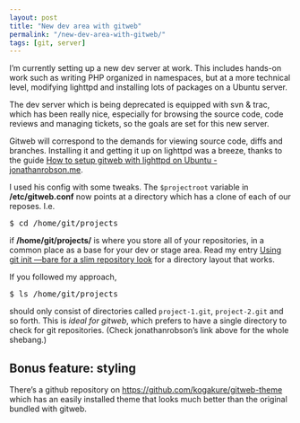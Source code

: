 ```yaml
---
layout: post
title: "New dev area with gitweb"
permalink: "/new-dev-area-with-gitweb/"
tags: [git, server]
---
```


I’m currently setting up a new dev server at work. This includes hands-on work such as writing PHP organized in namespaces, but at a more technical level, modifying lighttpd and installing lots of packages on a Ubuntu server.

The dev server which is being deprecated is equipped with svn &amp; trac, which has been really nice, especially for browsing the source code, code reviews and managing tickets, so the goals are set for this new server.

Gitweb will correspond to the demands for viewing source code, diffs and branches. Installing it and getting it up on lighttpd was a breeze, thanks to the guide <a href="http://jonathanrobson.me/2009/11/how-to-setup-gitweb-with-lighttpd-on-ubuntu">How to setup gitweb with lighttpd on Ubuntu - jonathanrobson.me</a>.

I used his config with some tweaks. The <code>$projectroot</code> variable in <strong>/etc/gitweb.conf</strong> now points at a directory which has a clone of each of our reposes. I.e.
<div class="CodeRay">
<div class="code">
<pre>$ cd /home/git/projects</pre>
</div>
</div>
if <strong>/home/git/projects/</strong> is where you store all of your repositories, in a common place as a base for your dev or stage area. Read my entry <a href="http://iamnearlythere.tumblr.com/post/2063552190/using-git-init-bare-for-a-slim-repository-look">Using git init —bare for a slim repository look</a> for a directory layout that works.

If you followed my approach,
<div class="CodeRay">
<div class="code">
<pre>$ ls /home/git/projects</pre>
</div>
</div>
should only consist of directories called <code>project-1.git</code>, <code>project-2.git</code> and so forth. This is <em>ideal for gitweb</em>, which prefers to have a single directory to check for git repositories. (Check jonathanrobson’s link above for the whole shebang.)
<h2>Bonus feature: styling</h2>
There’s a github repository on <a href="https://github.com/kogakure/gitweb-theme">https://github.com/kogakure/gitweb-theme</a> which has an easily installed theme that looks much better than the original bundled with gitweb.
